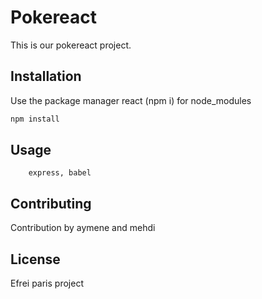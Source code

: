 # Pokereact

This is our pokereact project.

## Installation

Use the package manager react (npm i) for node_modules

```bash
npm install
```

## Usage

```Node js and React
    express, babel
```

## Contributing
Contribution by aymene and mehdi

## License
Efrei paris project
